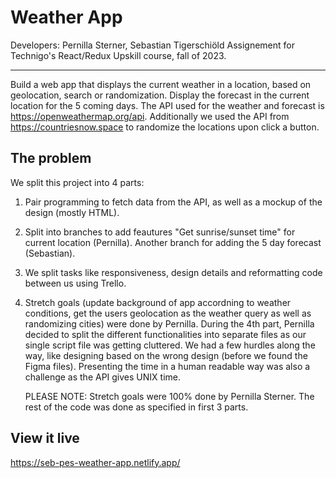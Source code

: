 # Weather App

Developers: Pernilla Sterner, Sebastian Tigerschiöld
Assignement for Technigo's React/Redux Upskill course, fall of 2023.

---

Build a web app that displays the current weather in a location, based on geolocation, search or randomization. Display the forecast in the current location for the 5 coming days.
The API used for the weather and forecast is https://openweathermap.org/api. Additionally we used the API from https://countriesnow.space to randomize the locations upon click a button.

## The problem

We split this project into 4 parts:

1. Pair programming to fetch data from the API, as well as a mockup of the design (mostly HTML).
2. Split into branches to add feautures "Get sunrise/sunset time" for current location (Pernilla). Another branch for adding the 5 day forecast (Sebastian).
3. We split tasks like responsiveness, design details and reformatting code between us using Trello.
4. Stretch goals (update background of app accordning to weather conditions, get the users geolocation as the weather query as well as randomizing cities) were done by Pernilla.
   During the 4th part, Pernilla decided to split the different functionalities into separate files as our single script file was getting cluttered.
   We had a few hurdles along the way, like designing based on the wrong design (before we found the Figma files). Presenting the time in a human readable way was also a challenge as the API gives UNIX time.

   PLEASE NOTE: Stretch goals were 100% done by Pernilla Sterner. The rest of the code was done as specified in first 3 parts.

## View it live

https://seb-pes-weather-app.netlify.app/
